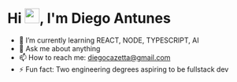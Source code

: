 <h1 align="left">Hi <img src="https://raw.githubusercontent.com/kaueMarques/kaueMarques/master/hi.gif" height="30px">, I'm Diego Antunes</h1>


- 🌱 I’m currently learning REACT, NODE, TYPESCRIPT, AI
- 💬 Ask me about anything
- 📫 How to reach me: diegocazetta@gmail.com
- ⚡ Fun fact: Two engineering degrees aspiring to be fullstack dev
<!--

<img width="490em" src="https://github-readme-twitter-gazf.vercel.app/api?id=maykbrito&layout=wide&show_reply=off&show_retweet=off" />


- 🔭 I’m currently working on ...
- 🌱 I’m currently learning ...
- 👯 I’m looking to collaborate on ...
- 🤔 I’m looking for help with ...
- 💬 Ask me about ...
- 📫 How to reach me: ...
- 😄 Pronouns: ...
- ⚡ Fun fact: ...
-->
